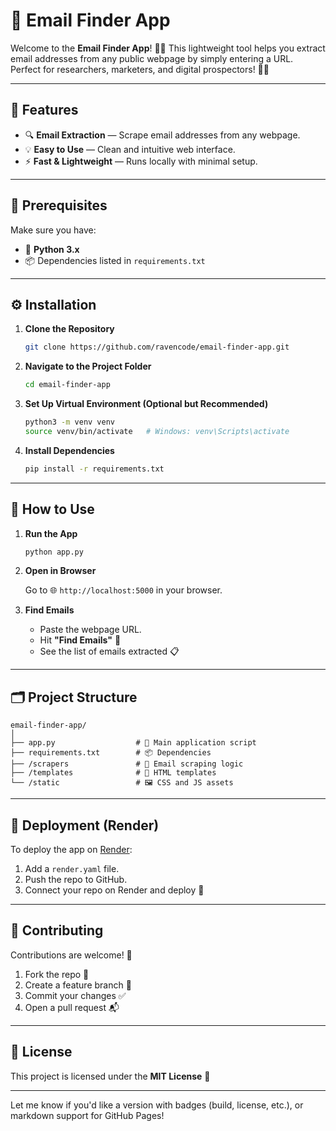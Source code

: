 # 📧 Email Finder App

Welcome to the **Email Finder App**! 🕵️‍♂️ This lightweight tool helps you extract email addresses from any public webpage by simply entering a URL. Perfect for researchers, marketers, and digital prospectors! 💼✨

---

## 🚀 Features

- 🔍 **Email Extraction** — Scrape email addresses from any webpage.
- 💡 **Easy to Use** — Clean and intuitive web interface.
- ⚡ **Fast & Lightweight** — Runs locally with minimal setup.

---

## 🧰 Prerequisites

Make sure you have:

- 🐍 **Python 3.x**
- 📦 Dependencies listed in `requirements.txt`

---

## ⚙️ Installation

1. **Clone the Repository**

   ```bash
   git clone https://github.com/ravencode/email-finder-app.git
   ```

2. **Navigate to the Project Folder**

   ```bash
   cd email-finder-app
   ```

3. **Set Up Virtual Environment (Optional but Recommended)**

   ```bash
   python3 -m venv venv
   source venv/bin/activate   # Windows: venv\Scripts\activate
   ```

4. **Install Dependencies**

   ```bash
   pip install -r requirements.txt
   ```

---

## 🧪 How to Use

1. **Run the App**

   ```bash
   python app.py
   ```

2. **Open in Browser**

   Go to 🌐 `http://localhost:5000` in your browser.

3. **Find Emails**

   - Paste the webpage URL.
   - Hit **"Find Emails"** 📨
   - See the list of emails extracted 📋

---

## 🗂️ Project Structure

```
email-finder-app/
│
├── app.py                  # 🚀 Main application script
├── requirements.txt        # 📦 Dependencies
├── /scrapers               # 🧹 Email scraping logic
├── /templates              # 🎨 HTML templates
└── /static                 # 🖼 CSS and JS assets
```

---

## 🚀 Deployment (Render)

To deploy the app on [Render](https://render.com/):

1. Add a `render.yaml` file.
2. Push the repo to GitHub.
3. Connect your repo on Render and deploy 🚢

---

## 🤝 Contributing

Contributions are welcome! 🙌

1. Fork the repo 🍴
2. Create a feature branch 🌿
3. Commit your changes ✅
4. Open a pull request 📬

---

## 📄 License

This project is licensed under the **MIT License** 📝

---

Let me know if you'd like a version with badges (build, license, etc.), or markdown support for GitHub Pages!

